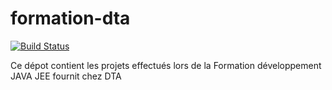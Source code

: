 # formation-dta
[![Build Status](http://ns377570.ip-5-196-89.eu:8080/job/Jean-Philippe%20DIDIER%20-%20Pizzeria%20-%20build/badge/icon)](http://ns377570.ip-5-196-89.eu:8080/job/Jean-Philippe%20DIDIER%20-%20Pizzeria%20-%20build/)

Ce dépot contient les projets effectués lors de la Formation développement JAVA JEE fournit chez DTA



